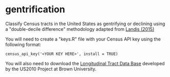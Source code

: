# gentrification
Classify Census tracts in the United States as gentrifying or declining using a "double-decile difference" methodology adapted from [Landis (2015)](http://www.penniur.upenn.edu/uploads/media/John-Landis-Working-Paper-Neighborhood-Change.pdf)

You will need to create a "keys.R" file with your Census API key using the following format:

`census_api_key('<YOUR KEY HERE>', install = TRUE)`

You will also need to download the [Longitudinal Tract Data Base](https://s4.ad.brown.edu/projects/diversity/researcher/ltdb.htm) developed by the US2010 Project at Brown University.